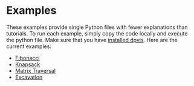 # Examples

These examples provide single Python files with fewer explanations than
tutorials.
To run each example, simply copy the code locally and execute the python file.
Make sure that you have [installed dpvis](../README.md#installation).
Here are the current examples:

- [Fibonacci](fibonacci.md)
- [Knapsack](knapsack.md)
- [Matrix Traversal](matrix_traversal.md)
- [Excavation](excavation.md)

